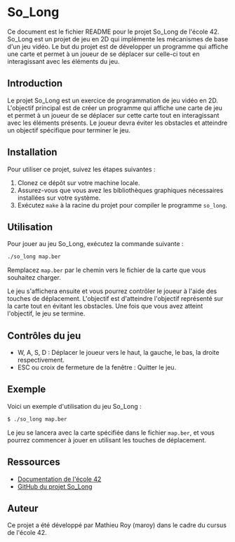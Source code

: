 # So_Long

Ce document est le fichier README pour le projet So_Long de l'école 42. So_Long est un projet de jeu en 2D qui implémente les mécanismes de base d'un jeu vidéo. Le but du projet est de développer un programme qui affiche une carte et permet à un joueur de se déplacer sur celle-ci tout en interagissant avec les éléments du jeu.

## Introduction

Le projet So_Long est un exercice de programmation de jeu vidéo en 2D. L'objectif principal est de créer un programme qui affiche une carte de jeu et permet à un joueur de se déplacer sur cette carte tout en interagissant avec les éléments présents. Le joueur devra éviter les obstacles et atteindre un objectif spécifique pour terminer le jeu.

## Installation

Pour utiliser ce projet, suivez les étapes suivantes :

1. Clonez ce dépôt sur votre machine locale.
2. Assurez-vous que vous avez les bibliothèques graphiques nécessaires installées sur votre système.
3. Exécutez `make` à la racine du projet pour compiler le programme `so_long`.

## Utilisation

Pour jouer au jeu So_Long, exécutez la commande suivante :

```bash
./so_long map.ber
```

Remplacez `map.ber` par le chemin vers le fichier de la carte que vous souhaitez charger.

Le jeu s'affichera ensuite et vous pourrez contrôler le joueur à l'aide des touches de déplacement. L'objectif est d'atteindre l'objectif représenté sur la carte tout en évitant les obstacles. Une fois que vous avez atteint l'objectif, le jeu se termine.

## Contrôles du jeu

- W, A, S, D : Déplacer le joueur vers le haut, la gauche, le bas, la droite respectivement.
- ESC ou croix de fermeture de la fenêtre : Quitter le jeu.

## Exemple

Voici un exemple d'utilisation du jeu So_Long :

```bash
$ ./so_long map.ber
```

Le jeu se lancera avec la carte spécifiée dans le fichier `map.ber`, et vous pourrez commencer à jouer en utilisant les touches de déplacement.

## Ressources

- [Documentation de l'école 42](https://cdn.intra.42.fr/pdf/pdf/93074/fr.subject.pdf)
- [GitHub du projet So_Long](https://example.com/so_long)

## Auteur

Ce projet a été développé par Mathieu Roy (maroy) dans le cadre du cursus de l'école 42.
